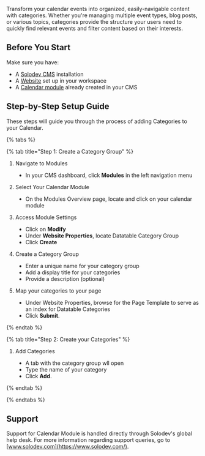 Transform your calendar events into organized, easily-navigable content with categories. Whether you're managing multiple event types, blog posts, or various topics, categories provide the structure your users need to quickly find relevant events and filter content based on their interests.

## Before You Start

Make sure you have:

- A [Solodev CMS](/quickstart) installation
- A [Website](/workspace/websites/add-website/) set up in your workspace
- A [Calendar module](/modules/calendar/) already created in your CMS

## Step-by-Step Setup Guide

These steps will guide you through the process of adding Categories to your Calendar.

{% tabs %}

{% tab title="Step 1: Create a Category Group" %}

1. Navigate to Modules
<ul style="padding-left: 50px;">
    <li>In your CMS dashboard, click <strong>Modules</strong> in the left navigation menu</li>
</ul>

2. Select Your Calendar Module
<ul style="padding-left: 50px;">
    <li>On the Modules Overview page, locate and click on your calendar module</li>
</ul>

3. Access Module Settings
<ul style="padding-left: 50px;">
    <li>Click on <strong>Modify</strong></li>
    <li>Under <strong>Website Properties</strong>, locate Datatable Category Group</li>
    <li>Click <span class="text-orange"><strong>Create</strong></span></li>
</ul>

4. Create a Category Group
<ul style="padding-left: 50px;">
    <li>Enter a unique name for your category group</li>
    <li>Add a display title for your categories</li>
    <li>Provide a description (optional)</li>
</ul>

5. Map your categories to your page
<ul style="padding-left: 50px;">
  <li>Under Website Properties, browse for the Page Template to serve as an index for Datatable Categories</li>
  <li>Click <span class="text-blue"><strong>Submit</strong></span>.</li>
</ul>

{% endtab %}

{% tab title="Step 2: Create your Categories" %}

1. Add Categories
<ul style="padding-left: 50px;">
  <li>A tab with the category group wll open</li>
  <li>Type the name of your category</li>
  <li>Click <span class="text-blue"><strong>Add</strong></span>.</li>
</ul>


{% endtab %}

{% endtabs %}

## Support

Support for Calendar Module is handled directly through Solodev's global help desk. For more information regarding support queries, go to [www.solodev.com](https://www.solodev.com/).

<style>
  .dark .pluggable .rounded-t a.text-gray-500 {
    color: #fff;
  }
</style>